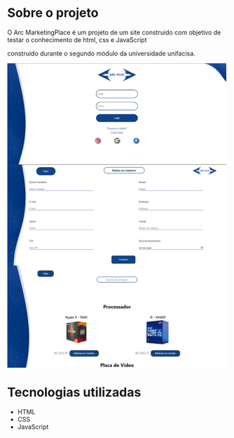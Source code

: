# Sobre o projeto

O Arc MarketingPlace é um projeto de um site construido com objetivo de testar o conhecimento de html, css e JavaScript

construido durante o segundo módulo da universidade unifacisa.

<img src="imagem/arc1.png" align="center" width="500">
<img src="imagem/arc2.png" align="center" width="500">
<img src="imagem/arc3.png" align="center" width="500">

# Tecnologias utilizadas
- HTML
- CSS
- JavaScript

